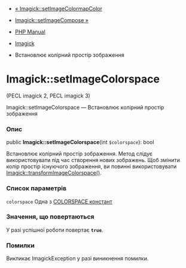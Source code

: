 - [«
Imagick::setImageColormapColor](imagick.setimagecolormapcolor.md)
- [Imagick::setImageCompose »](imagick.setimagecompose.md)

- [PHP Manual](index.md)
- [Imagick](class.imagick.md)
- Встановлює колірний простір зображення

# Imagick::setImageColorspace

(PECL imagick 2, PECL imagick 3)

Imagick::setImageColorspace — Встановлює колірний простір
зображення

### Опис

public **Imagick::setImageColorspace**(int `$colorspace`): bool

Встановлює колірний простір зображення. Метод слідує
використовувати під час створення нових зображень. Щоб змінити колір
простір існуючого зображення, ви повинні використовувати
[Imagick::transformImageColorspace()](imagick.transformimagecolorspace.md).

### Список параметрів

`colorspace`
Одна з [COLORSPACE
констант](imagick.constants.md#imagick.constants.colorspace)

### Значення, що повертаються

У разі успішної роботи повертає **`true`**.

### Помилки

Викликає ImagickException у разі виникнення помилки.
